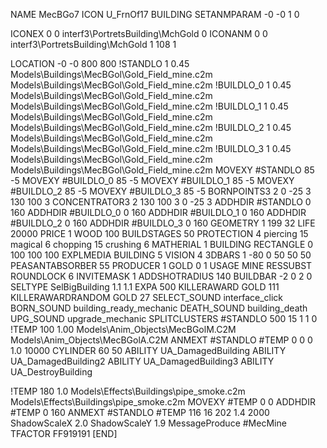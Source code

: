 NAME MecBGo7
ICON U_FrnOf17
BUILDING
SETANMPARAM -0 -0 1 0

ICONEX 0 0 interf3\PortretsBuilding\MchGold 0
ICONANM 0 0 interf3\PortretsBuilding\MchGold 1 108 1

LOCATION -0 -0 800 800
!STANDLO      1 0.45 Models\Buildings\MecBGol\Gold_Field_mine.c2m Models\Buildings\MecBGol\Gold_Field_mine.c2m
!BUILDLO_0    1 0.45 Models\Buildings\MecBGol\Gold_Field_mine.c2m Models\Buildings\MecBGol\Gold_Field_mine.c2m
!BUILDLO_1    1 0.45 Models\Buildings\MecBGol\Gold_Field_mine.c2m Models\Buildings\MecBGol\Gold_Field_mine.c2m
!BUILDLO_2    1 0.45 Models\Buildings\MecBGol\Gold_Field_mine.c2m Models\Buildings\MecBGol\Gold_Field_mine.c2m
!BUILDLO_3    1 0.45 Models\Buildings\MecBGol\Gold_Field_mine.c2m Models\Buildings\MecBGol\Gold_Field_mine.c2m
MOVEXY #STANDLO   85 -5
MOVEXY #BUILDLO_0 85 -5
MOVEXY #BUILDLO_1 85 -5
MOVEXY #BUILDLO_2 85 -5
MOVEXY #BUILDLO_3 85 -5
BORNPOINTS3 2 0 -25 3 130 100 3
CONCENTRATOR3 2 130 100 3 0 -25 3
ADDHDIR #STANDLO 0 160
ADDHDIR #BUILDLO_0 0 160
ADDHDIR #BUILDLO_1 0 160
ADDHDIR #BUILDLO_2 0 160
ADDHDIR #BUILDLO_3 0 160
GEOMETRY 1 199 32
LIFE     20000
PRICE 1 WOOD 100
BUILDSTAGES 50
PROTECTION 4 piercing 15 magical 6 chopping 15 crushing 6
MATHERIAL 1 BUILDING
RECTANGLE    0 100 100 100
EXPLMEDIA BUILDING 5
VISION 4
3DBARS 1 -80 0 50 50 50
PEASANTABSORBER 55
PRODUCER        1 GOLD 0 1
USAGE MINE
RESSUBST
ROUNDLOCK 6
INVITEMASK 1
ADDSHOTRADIUS 140
BUILDBAR -2 0 2 0
SELTYPE SelBigBuilding 1.1 1.1
EXPA 500
KILLERAWARD             GOLD 111
KILLERAWARDRANDOM       GOLD 27
SELECT_SOUND interface_click
BORN_SOUND building_ready_mechanic
DEATH_SOUND building_death
UPG_SOUND upgrade_mechanic
SPLITCLUSTERS #STANDLO 500 15 1 1 0
!TEMP 100 1.00 Models\Anim_Objects\MecBGolM.C2M Models\Anim_Objects\MecBGolA.C2M
ANMEXT #STANDLO #TEMP 0 0 0 1.0 10000
CYLINDER 60 50
ABILITY UA_DamagedBuilding
ABILITY UA_DamagedBuilding2
ABILITY UA_DamagedBuilding3
ABILITY UA_DestroyBuilding

!TEMP 180 1.0 Models\Effects\Buildings\pipe_smoke.c2m Models\Effects\Buildings\pipe_smoke.c2m
MOVEXY  #TEMP 0 0
ADDHDIR #TEMP 0 160
ANMEXT #STANDLO #TEMP 116 16 202 1.4 2000
ShadowScaleX 2.0
ShadowScaleY 1.9
MessageProduce #MecMine
TFACTOR FF919191
[END]
